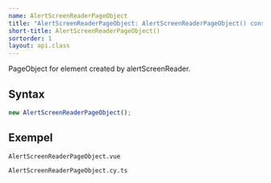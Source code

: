 ```yaml
---
name: AlertScreenReaderPageObject
title: "AlertScreenReaderPageObject: AlertScreenReaderPageObject() constructor"
short-title: AlertScreenReaderPageObject()
sortorder: 1
layout: api.class
---
```


PageObject for element created by alertScreenReader.

## Syntax

```ts nocompile nolint
new AlertScreenReaderPageObject();
```

## Exempel

```import static
AlertScreenReaderPageObject.vue
```

```import
AlertScreenReaderPageObject.cy.ts
```

